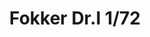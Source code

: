 ---
title: "Fokker Dr.I  1/72"
price: 1600 
desc: "PROFIPACK, Fokker Dr.I  1/72, razmera: 1/72"
img_path: "/assets/img/7039.jpg"
brand: AMMO
available: false
special_offer: false
new: false
soon: false
cat: "Plasticne-Makete"
subcat: "PM-EDUARD"
subsubcat: ""
sifra: "7039"
---